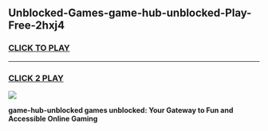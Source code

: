 
## Unblocked-Games-game-hub-unblocked-Play-Free-2hxj4
<h3>
<a href="https://premium76.site?title=game-hub-unblocked&ref=17A">CLICK TO PLAY</a></h3>
<hr>

<h3>
<a href="https://premium76.site?title=game-hub-unblocked&ref=17A">CLICK 2 PLAY</a>
  
</h3>

<a href="https://premium76.site?title=game-hub-unblocked&ref=17A"><img src="https://clearcache.store/games.png"></a>


**game-hub-unblocked games unblocked: Your Gateway to Fun and Accessible Online Gaming**
